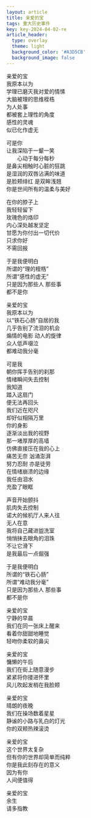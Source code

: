 ```yaml
---
layout: article
title: 亲爱的宝
tags: 重大历史事件
key: key-2024-04-02-re
article_header:
  type: overlay
  theme: light
  background_color: '#A3D5CB'
  background_image: false
---
```


亲爱的宝  
我原本以为  
学理已磨灭我对爱的情愫  
大脑被理的思维桎梏  
为人处事  
都被套上理性的角度  
感性的灵魂  
似已化作虚无
<!--more-->

可是你  
让我深陷于一颦一笑  
&emsp;&emsp;心动于每分每秒  
是鼻尖相触时心脏的狂跳  
是湿润的双唇沾满的味道  
是脸颊绯红 是双眸浅翘  
你是世间所有的温柔与美好  

在你的脖子上  
我轻轻留下  
玫瑰色的烙印  
内心深处越发坚定  
甘愿为你付出一切代价  
只求你好  
不需回报  

于是我便明白  
所谓的“理的桎梏”  
所谓“感性的虚无”  
只是因为那些人 那些事  
都不是你  

亲爱的宝  
我原本以为  
以“铁石心肠”自居的我  
几乎告别了流泪的机会  
煽情的电影 动人的旋律  
众人低声啜泣  
都难动我分毫  

可是我  
朝你挥手告别的刹那  
情绪瞬间失去控制  
我知道  
踏入这扇门  
便无法再回头  
我们近在咫尺  
却好似相隔万里  
你的身影  
逐渐淡出我的视野  
那一堵厚厚的高墙  
仿佛直接压在我的心上  
痛苦无奈 汹涌澎湃  
努力忍耐 亦是徒劳  
在情绪崩溃的边缘  
我任由泪水  
充盈了眼眶  

声音开始颤抖  
肌肉失去控制  
诺大的候机厅人来人往  
无人在意  
我将自己藏进盥洗室  
悄悄抹去眼角的泪珠  
不让它滑下  
是我最后一点倔强  

于是我便明白  
所谓的“铁石心肠”  
所谓“难动我分毫”  
只是因为那些人 那些事  
都不是你  

亲爱的宝  
宁静的早晨  
我们在同一张床上醒来  
看着你甜甜地睡觉  
轻吻你柔软的鼻尖  

亲爱的宝  
慵懒的午后  
我们在街上随意漫步  
紧紧将你搂进怀里  
风儿吹起发梢在我脸颊  

亲爱的宝  
晴朗的夜晚  
我们在操场数着星星  
静谧的小路与乳白的灯光  
你的双颊热辣滚烫  

亲爱的宝  
这个世界太复杂  
但有你的世界却简单而纯粹  
你是我此刻存在的意义  
因为有你  
人间便值得  

亲爱的宝  
余生  
请多指教  
